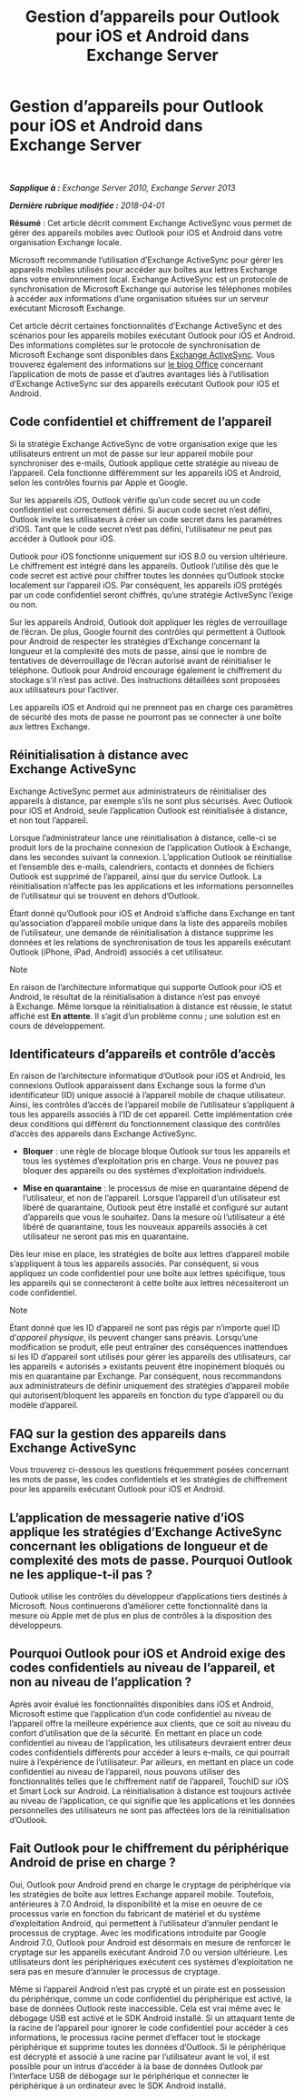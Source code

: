 ﻿---
title: 'Gestion d’appareils pour Outlook pour iOS et Android dans Exchange Server'
TOCTitle: Gestion d’appareils pour Outlook pour iOS et Android dans Exchange Server
ms:assetid: 16ce7d24-be74-4466-b126-828a67f69b6e
ms:mtpsurl: https://technet.microsoft.com/fr-fr/library/Mt465748(v=EXCHG.150)
ms:contentKeyID: 70086937
ms.date: 05/23/2018
mtps_version: v=EXCHG.150
ms.translationtype: MT
---

# Gestion d’appareils pour Outlook pour iOS et Android dans Exchange Server

 

_**Sapplique à :** Exchange Server 2010, Exchange Server 2013_

_**Dernière rubrique modifiée :** 2018-04-01_

**Résumé** : Cet article décrit comment Exchange ActiveSync vous permet de gérer des appareils mobiles avec Outlook pour iOS et Android dans votre organisation Exchange locale.

Microsoft recommande l’utilisation d’Exchange ActiveSync pour gérer les appareils mobiles utilisés pour accéder aux boîtes aux lettres Exchange dans votre environnement local. Exchange ActiveSync est un protocole de synchronisation de Microsoft Exchange qui autorise les téléphones mobiles à accéder aux informations d’une organisation situées sur un serveur exécutant Microsoft Exchange.

Cet article décrit certaines fonctionnalités d’Exchange ActiveSync et des scénarios pour les appareils mobiles exécutant Outlook pour iOS et Android. Des informations complètes sur le protocole de synchronisation de Microsoft Exchange sont disponibles dans [Exchange ActiveSync](exchange-activesync-exchange-2013-help.md). Vous trouverez également des informations sur [le blog Office](https://go.microsoft.com/fwlink/p/?linkid=62392) concernant l’application de mots de passe et d’autres avantages liés à l’utilisation d’Exchange ActiveSync sur des appareils exécutant Outlook pour iOS et Android.

## Code confidentiel et chiffrement de l’appareil

Si la stratégie Exchange ActiveSync de votre organisation exige que les utilisateurs entrent un mot de passe sur leur appareil mobile pour synchroniser des e-mails, Outlook applique cette stratégie au niveau de l’appareil. Cela fonctionne différemment sur les appareils iOS et Android, selon les contrôles fournis par Apple et Google.

Sur les appareils iOS, Outlook vérifie qu’un code secret ou un code confidentiel est correctement défini. Si aucun code secret n’est défini, Outlook invite les utilisateurs à créer un code secret dans les paramètres d’iOS. Tant que le code secret n’est pas défini, l’utilisateur ne peut pas accéder à Outlook pour iOS.

Outlook pour iOS fonctionne uniquement sur iOS 8.0 ou version ultérieure. Le chiffrement est intégré dans les appareils. Outlook l’utilise dès que le code secret est activé pour chiffrer toutes les données qu’Outlook stocke localement sur l’appareil iOS. Par conséquent, les appareils iOS protégés par un code confidentiel seront chiffrés, qu’une stratégie ActiveSync l’exige ou non.

Sur les appareils Android, Outlook doit appliquer les règles de verrouillage de l’écran. De plus, Google fournit des contrôles qui permettent à Outlook pour Android de respecter les stratégies d’Exchange concernant la longueur et la complexité des mots de passe, ainsi que le nombre de tentatives de déverrouillage de l’écran autorisé avant de réinitialiser le téléphone. Outlook pour Android encourage également le chiffrement du stockage s’il n’est pas activé. Des instructions détaillées sont proposées aux utilisateurs pour l’activer.

Les appareils iOS et Android qui ne prennent pas en charge ces paramètres de sécurité des mots de passe ne pourront pas se connecter à une boîte aux lettres Exchange.

## Réinitialisation à distance avec Exchange ActiveSync

Exchange ActiveSync permet aux administrateurs de réinitialiser des appareils à distance, par exemple s’ils ne sont plus sécurisés. Avec Outlook pour iOS et Android, seule l’application Outlook est réinitialisée à distance, et non tout l’appareil.

Lorsque l’administrateur lance une réinitialisation à distance, celle-ci se produit lors de la prochaine connexion de l’application Outlook à Exchange, dans les secondes suivant la connexion. L’application Outlook se réinitialise et l’ensemble des e-mails, calendriers, contacts et données de fichiers Outlook est supprimé de l’appareil, ainsi que du service Outlook. La réinitialisation n’affecte pas les applications et les informations personnelles de l’utilisateur qui se trouvent en dehors d’Outlook.

Étant donné qu’Outlook pour iOS et Android s’affiche dans Exchange en tant qu’association d’appareil mobile unique dans la liste des appareils mobiles de l’utilisateur, une demande de réinitialisation à distance supprime les données et les relations de synchronisation de tous les appareils exécutant Outlook (iPhone, iPad, Android) associés à cet utilisateur.

> [!NOTE]
> En raison de l’architecture informatique qui supporte Outlook pour iOS et Android, le résultat de la réinitialisation à distance n’est pas envoyé à Exchange. Même lorsque la réinitialisation à distance est réussie, le statut affiché est <strong>En attente</strong>. Il s’agit d’un problème connu ; une solution est en cours de développement.


## Identificateurs d’appareils et contrôle d’accès

En raison de l’architecture informatique d’Outlook pour iOS et Android, les connexions Outlook apparaissent dans Exchange sous la forme d’un identificateur (ID) unique associé à l’appareil mobile de chaque utilisateur. Ainsi, les contrôles d’accès de l’appareil mobile de l’utilisateur s’appliquent à tous les appareils associés à l’ID de cet appareil. Cette implémentation crée deux conditions qui diffèrent du fonctionnement classique des contrôles d’accès des appareils dans Exchange ActiveSync.

  - **Bloquer** : une règle de blocage bloque Outlook sur tous les appareils et tous les systèmes d’exploitation pris en charge. Vous ne pouvez pas bloquer des appareils ou des systèmes d’exploitation individuels.

  - **Mise en quarantaine** : le processus de mise en quarantaine dépend de l’utilisateur, et non de l’appareil. Lorsque l’appareil d’un utilisateur est libéré de quarantaine, Outlook peut être installé et configuré sur autant d’appareils que vous le souhaitez. Dans la mesure où l’utilisateur a été libéré de quarantaine, tous les nouveaux appareils associés à cet utilisateur ne seront pas mis en quarantaine.

Dès leur mise en place, les stratégies de boîte aux lettres d’appareil mobile s’appliquent à tous les appareils associés. Par conséquent, si vous appliquez un code confidentiel pour une boîte aux lettres spécifique, tous les appareils qui se connecteront à cette boîte aux lettres nécessiteront un code confidentiel.

> [!NOTE]
> Étant donné que les ID d’appareil ne sont pas régis par n’importe quel ID d’<em>appareil physique</em>, ils peuvent changer sans préavis. Lorsqu’une modification se produit, elle peut entraîner des conséquences inattendues si les ID d’appareil sont utilisés pour gérer les appareils des utilisateurs, car les appareils « autorisés » existants peuvent être inopinément bloqués ou mis en quarantaine par Exchange. Par conséquent, nous recommandons aux administrateurs de définir uniquement des stratégies d’appareil mobile qui autorisent/bloquent les appareils en fonction du type d’appareil ou du modèle d’appareil.


## FAQ sur la gestion des appareils dans Exchange ActiveSync

Vous trouverez ci-dessous les questions fréquemment posées concernant les mots de passe, les codes confidentiels et les stratégies de chiffrement pour les appareils exécutant Outlook pour iOS et Android.

## L’application de messagerie native d’iOS applique les stratégies d’Exchange ActiveSync concernant les obligations de longueur et de complexité des mots de passe. Pourquoi Outlook ne les applique-t-il pas ?

Outlook utilise les contrôles du développeur d’applications tiers destinés à Microsoft. Nous continuerons d’améliorer cette fonctionnalité dans la mesure où Apple met de plus en plus de contrôles à la disposition des développeurs.

## Pourquoi Outlook pour iOS et Android exige des codes confidentiels au niveau de l’appareil, et non au niveau de l’application ?

Après avoir évalué les fonctionnalités disponibles dans iOS et Android, Microsoft estime que l’application d’un code confidentiel au niveau de l’appareil offre la meilleure expérience aux clients, que ce soit au niveau du confort d’utilisation que de la sécurité. En mettant en place un code confidentiel au niveau de l’application, les utilisateurs devraient entrer deux codes confidentiels différents pour accéder à leurs e-mails, ce qui pourrait nuire à l’expérience de l’utilisateur. Par ailleurs, en mettant en place un code confidentiel au niveau de l’appareil, nous pouvons utiliser des fonctionnalités telles que le chiffrement natif de l’appareil, TouchID sur iOS et Smart Lock sur Android. La réinitialisation à distance est toujours activée au niveau de l’application, ce qui signifie que les applications et les données personnelles des utilisateurs ne sont pas affectées lors de la réinitialisation d’Outlook.

## Fait Outlook pour le chiffrement du périphérique Android de prise en charge ?

Oui, Outlook pour Android prend en charge le cryptage de périphérique via les stratégies de boîte aux lettres Exchange appareil mobile. Toutefois, antérieures à 7.0 Android, la disponibilité et la mise en oeuvre de ce processus varie en fonction du fabricant de matériel et du système d’exploitation Android, qui permettent à l’utilisateur d’annuler pendant le processus de cryptage. Avec les modifications introduite par Google Android 7.0, Outlook pour Android est désormais en mesure de renforcer le cryptage sur les appareils exécutant Android 7.0 ou version ultérieure. Les utilisateurs dont les périphériques exécutent ces systèmes d’exploitation ne sera pas en mesure d’annuler le processus de cryptage.

Même si l’appareil Android n’est pas crypté et un pirate est en possession du périphérique, comme un code confidentiel du périphérique est activé, la base de données Outlook reste inaccessible. Cela est vrai même avec le débogage USB est activé et le SDK Android installé. Si un attaquant tente de la racine de l’appareil pour ignorer le code confidentiel pour accéder à ces informations, le processus racine permet d’effacer tout le stockage périphérique et supprime toutes les données d’Outlook. Si le périphérique est décrypté et associé à une racine par l’utilisateur avant le vol, il est possible pour un intrus d’accéder à la base de données Outlook par l’interface USB de débogage sur le périphérique et connecter le périphérique à un ordinateur avec le SDK Android installé.

